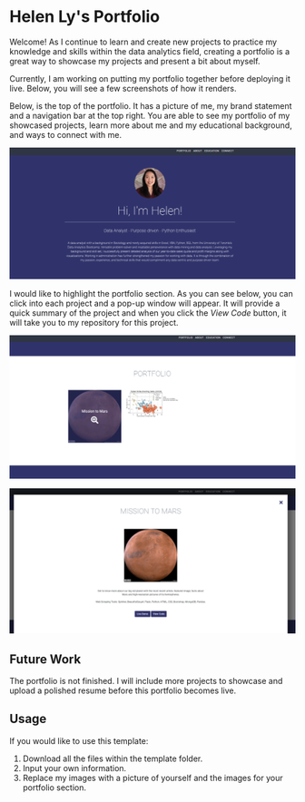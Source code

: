 # Helen Ly's Portfolio

Welcome! As I continue to learn and create new projects to practice my knowledge and skills within the data analytics field, creating a portfolio is a great way to showcase my projects and present a bit about myself.

Currently, I am working on putting my portfolio together before deploying it live. Below, you will see a few screenshots of how it renders.

Below, is the top of the portfolio. It has a picture of me, my brand statement and a navigation bar at the top right. You are able to see my portfolio of my showcased projects, learn more about me and my educational background, and ways to connect with me.

![](https://github.com/Helen-Ly/portfolio/blob/master/portfolio-template-01/assets/img/helen_portfolio.png)

I would like to highlight the portfolio section. As you can see below, you can click into each project and a pop-up window will appear. It will provide a quick summary of the project and when you click the *View Code* button, it will take you to my repository for this project.

![](https://github.com/Helen-Ly/portfolio/blob/master/portfolio-template-01/assets/img/portfolio_section.png)

![](https://github.com/Helen-Ly/portfolio/blob/master/portfolio-template-01/assets/img/mission_to_mars_project.png)

## Future Work

The portfolio is not finished. I will include more projects to showcase and upload a polished resume before this portfolio becomes live.

## Usage

If you would like to use this template:

1. Download all the files within the template folder.
2. Input your own information.
3. Replace my images with a picture of yourself and the images for your portfolio section.
